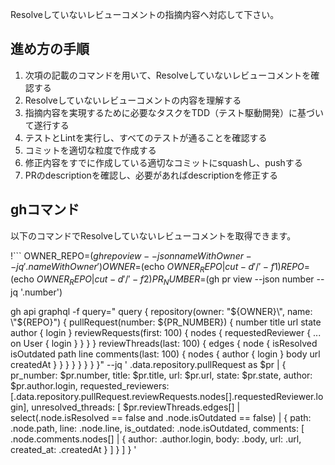 Resolveしていないレビューコメントの指摘内容へ対応して下さい。

## 進め方の手順

1. 次項の記載のコマンドを用いて、Resolveしていないレビューコメントを確認する
2. Resolveしていないレビューコメントの内容を理解する
3. 指摘内容を実現するために必要なタスクをTDD（テスト駆動開発）に基づいて遂行する
4. テストとLintを実行し、すべてのテストが通ることを確認する
5. コミットを適切な粒度で作成する
6. 修正内容をすでに作成している適切なコミットにsquashし、pushする
7. PRのdescriptionを確認し、必要があればdescriptionを修正する

## ghコマンド
以下のコマンドでResolveしていないレビューコメントを取得できます。

!```
OWNER_REPO=$(gh repo view --json nameWithOwner --jq '.nameWithOwner')
OWNER=$(echo $OWNER_REPO | cut -d'/' -f1)
REPO=$(echo $OWNER_REPO | cut -d'/' -f2)
PR_NUMBER=$(gh pr view --json number --jq '.number')

gh api graphql -f query="
query {
  repository(owner: \"${OWNER}\", name: \"${REPO}\") {
    pullRequest(number: ${PR_NUMBER}) {
      number
      title
      url
      state
      author {
        login
      }
      reviewRequests(first: 100) {
        nodes {
          requestedReviewer {
            ... on User {
              login
            }
          }
        }
      }
      reviewThreads(last: 100) {
        edges {
          node {
            isResolved
            isOutdated
            path
            line
            comments(last: 100) {
              nodes {
                author {
                  login
                }
                body
                url
                createdAt
              }
            }
          }
        }
      }
    }
  }
}" --jq '
  .data.repository.pullRequest as $pr |
  {
    pr_number: $pr.number,
    title: $pr.title,
    url: $pr.url,
    state: $pr.state,
    author: $pr.author.login,
    requested_reviewers: [.data.repository.pullRequest.reviewRequests.nodes[].requestedReviewer.login],
    unresolved_threads: [
      $pr.reviewThreads.edges[] |
      select(.node.isResolved == false and .node.isOutdated == false) |
      {
        path: .node.path,
        line: .node.line,
        is_outdated: .node.isOutdated,
        comments: [
          .node.comments.nodes[] |
          {
            author: .author.login,
            body: .body,
            url: .url,
            created_at: .createdAt
          }
        ]
      }
    ]
  }
'
```
